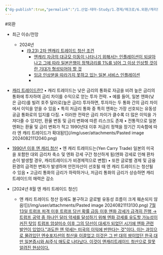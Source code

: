 ```yaml
---
{"dg-publish":true,"permalink":"/1.산업-테마-Study/1.경제/매크로/6.외환/캐리트레이드/캐리트레이드/","created":"2024-11-20T21:02:27.372+09:00","updated":"2025-06-03T20:07:19.861+09:00"}
---
```


#외환


- 최근 이슈/전망
	- 2024년
		- [(9.23) 2차 엔캐리 트레이드 청산 조건](9.23_2차%20엔캐리트레이드%20청산%20조건.pdf#page=1&selection=827,0,836,2&color=yellow)
			- [엔캐리 자금의 대규모 이동이 나타나기 위해서는 인플레이션이 되살아 나고 그에 따라 일본은행이 정책금리를 1%를 넘어 그 이상 인상할 것이란 기대가 형성되어야 할 것](9.23_2차%20엔캐리트레이드%20청산%20조건.pdf#page=1&selection=158,1,204,1&color=yellow)
			- [임금 인상분을 따라가지 못하고 있는 일본 서비스 인플레이션](9.23_2차%20엔캐리트레이드%20청산%20조건.pdf#page=1&selection=251,0,265,5&color=yellow)
			- 


- [캐리 트레이드란?](8.9_엔%20캐리%20청산%20시나리오에%20따른%20자산배분%20전략은.pdf#page=8&selection=0,1,5,1&color=yellow)
	• 캐리 트레이드는 낮은 금리의 통화로 자금을 비려 높은 금리의 통화에 투자하여 금리 차이를 수익으로 얻는 투자 전략. 
	• 예를 들어, 일본 엔화(낮은 금리)를 빌려 호주 달러로(높은 금리) 투자하면, 투자자는 두 통화 간의 금리 차이에서 이익을 얻을 수 있음 
    • 특히 저금리 통화 중 특히 엔화는 가장 선호되는 유동성 공급 통화로의 입지를 다짐. 
    • 이러한 전략은 금리 차이가 클수록 더 많은 이익을 가져다줄 수 있지만, 환율 변동 및 금리 변화에 따른 리스크도 존재 
    • 전통적으로 일본 엔화는 환율 및 금리 변화가 적고 1990년대 이후 저금리 정책을 장기간 지속함에 따라 엔 캐리 트레이드가 확대됨![](/img/user/attachments/Pasted image 20240821112040.png)

- [1990년 이후 엔 캐리 청산](8.9_엔%20캐리%20청산%20시나리오에%20따른%20자산배분%20전략은.pdf#page=14&selection=2,0,11,2&color=yellow)
	• 엔 캐리 트레이드는(Yen Carry Trade) 일본의 미국을 포함한 대외 금리차 축소 및 엔화 강세 구간 청산하게 됨(엔화 강세로 인해 환차손이 발생할 경우, 캐리트레이드가 비경제적으로 변함)
    • 또한 글로벌 경제 및 금융 환경의 급격한 변화가 발생하며 안전자산이 선호될 때 엔 캐리 트레이드는 청산될 수 있음
    • 고금리 통화의 금리가 하락하거나, 저금리 통화의 금리가 상승하면 캐리 트레이드의 매력은 감소

- [2024년 8월 엔 캐리 트레이드 청산]
	- 앤 캐리 트레이드 청산 등에도 불구하고 글로벌 유동성 흐름이 크게 훼손되지 않음![](/img/user/attachments/Pasted image 20240821113130.png)
	  [7월 13일 트럼프 피격 이후 트럼프 당선 확률 급등 이후 엔화 강세가 급격히 진행 → 트럼프 공약 중 하나인 달러 약세를 달성하기 위해 엔화 강세를 유도할 가능성이 커진 탓임](8.27_눈높이를%20낮춰야%20할%20시기의%20ETF%20투자.pdf#page=14&selection=54,0,60,46&color=yellow)
	  [트럼프 암살미수 이후 그의 당선이 대세가 되었던 시기에 엔화 관련 발언이 있었다."과도한 엔 약세는 미국의 이익에 반한다는 것"이다. 이는 과잉으로 몰려있던 엔숏포지션의 청산을 이끌었고 이것은 그 반 대의 쌍이었던 한국,대만,일본증시와 AI주식 매도로 나타났다. 이것이 앤캐리트레이드 청산으로 잘못 알려진 현상이다.](8.26_9월%20글로벌%20자산시장%20전망.pdf#page=6&selection=52,0,139,1&color=yellow)